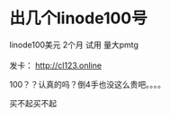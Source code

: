 # 出几个linode100号


linode100美元 2个月 试用 量大pmtg<br />
<br />
发卡： http://cl123.online

100？？认真的吗？倒4手也没这么贵吧。。。。

买不起买不起
